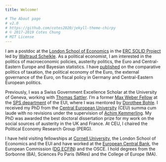 ```yaml
---
title: Welcome!

# The About page
# v2.0
# https://github.com/cotes2020/jekyll-theme-chirpy
# © 2017-2019 Cotes Chung
# MIT License
---
```


I am a postdoc at the [London School of Economics](https://www.lse.ac.uk/european-institute) in the [ERC SOLID Project](https://www.lse.ac.uk/european-institute/research/SOLID) led by [Waltraud Schelkle](https://www.lse.ac.uk/european-institute/people/Schelkle-Waltraud). As a political economist, I am interested in the politics of macroeconomic policies, austerity politics, the Euro and Central-Eastern Europe and Bayesian statistics.  I have [published](https://scholar.google.com/citations?user=5hv_rE0AAAAJ&hl=fr) on the comparative politics of taxation, the political economy of the Euro, the external governance of the Euro, on fiscal policy in Germany and Central-Eastern European politics.

Previously, I was a Swiss Government Excellence Scholar at the University of Geneva, working with [Thomas Sattler](http://www.thomassattler.org). I’m a former [Max Weber Fellow](https://www.eui.eu/ProgrammesAndFellowships/MaxWeberProgramme) at the [SPS department](https://www.eui.eu/DepartmentsAndCentres/PoliticalAndSocialSciences) of the EUI, where I was mentored by [Dorothee Bohle](https://www.eui.eu/DepartmentsAndCentres/PoliticalAndSocialSciences/People/Professors/Bohle). I received my PhD from the [Central European University](https://www.ceu.edu) (CEU) summa cum laude with no revisions under the supervision of [Achim Kemmerling](https://achimkemmerling.wordpress.com). My PhD was awarded the best doctoral dissertation prize for my work on the social sources of austerity in the UK and France. At CEU, I chaired the Political Economy Research Group (PERG). 

I have held visiting fellowships at [Cornell University](https://government.cornell.edu), the London School of Economics and the EUI and have worked at the [European Central Bank](https://www.ecb.europa.eu/home/html/index.en.html), the European Commission ([DG ECFIN](https://ec.europa.eu/info/departments/economic-and-financial-affairs)) and the OSCE. I hold degrees from the Sorbonne (BA), Sciences Po Paris (MRes) and the College of Europe (MA).